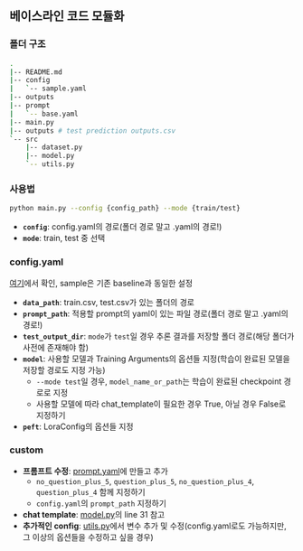 ## 베이스라인 코드 모듈화

### 폴더 구조
```bash
.
|-- README.md
|-- config
|   `-- sample.yaml
|-- outputs
|-- prompt
|   `-- base.yaml
|-- main.py
|-- outputs # test prediction outputs.csv
`-- src
    |-- dataset.py
    |-- model.py
    `-- utils.py
```

### 사용법
```bash
python main.py --config {config_path} --mode {train/test}
```
- **`config`**: config.yaml의 경로(폴더 경로 말고 .yaml의 경로!)  
- **`mode`**: train, test 중 선택  

### config.yaml  
[여기](./config/sample.yaml)에서 확인, sample은 기존 baseline과 동일한 설정  
- **`data_path`**: train.csv, test.csv가 있는 폴더의 경로  
- **`prompt_path`**: 적용할 prompt의 yaml이 있는 파일 경로(폴더 경로 말고 .yaml의 경로!)  
- **`test_output_dir`**: `mode`가 `test`일 경우 추론 결과를 저장할 폴더 경로(해당 폴더가 사전에 존재해야 함)  
- **`model`**: 사용할 모델과 Training Arguments의 옵션들 지정(학습이 완료된 모델을 저장할 경로도 지정 가능)  
  - `--mode test`일 경우, `model_name_or_path`는 학습이 완료된 checkpoint 경로로 지정
  - 사용할 모델에 따라 chat_template이 필요한 경우 True, 아닐 경우 False로 지정하기  
- **`peft`**: LoraConfig의 옵션들 지정  

### custom
- **프롬프트 수정**: [prompt.yaml](./prompt)에 만들고 추가
  - `no_question_plus_5`, `question_plus_5`, `no_question_plus_4`, `question_plus_4` 함께 지정하기
  - `config.yaml`의 `prompt_path` 지정하기
- **chat template**: [model.py](./src/model.py)의 line 31 참고  
- **추가적인 config**: [utils.py](./src/utils.py)에서 변수 추가 및 수정(config.yaml로도 가능하지만, 그 이상의 옵션들을 수정하고 싶을 경우)  
